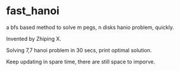 # fast_hanoi
a bfs based method to solve m pegs, n disks hanio problem, quickly.

Invented by Zhiping X.

Solving 7,7 hanoi problem in 30 secs, print optimal solution.

Keep updating in spare time, there are still space to imporve.
